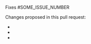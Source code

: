 <!-- Googlers: Please complete go/web.dev-content-proposal before
     submitting PRs that create new pages of content. -->

<!-- If your PR isn't ready for review yet, please set it to draft mode:
     https://github.blog/2019-02-14-introducing-draft-pull-requests/ -->

Fixes #SOME_ISSUE_NUMBER

Changes proposed in this pull request:

-
-
-

